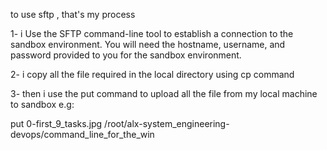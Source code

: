 to use sftp , that's my process

1- i Use the SFTP command-line tool to establish a connection to the sandbox environment. You will need the hostname, username, and password provided to you for the sandbox environment.

2- i copy all the file required in the local directory using cp command

3- then i use the put command to upload all the file from my local machine to sandbox    e.g: 

put 0-first_9_tasks.jpg /root/alx-system_engineering-devops/command_line_for_the_win
